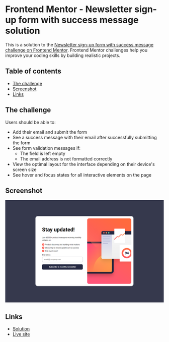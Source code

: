 # Frontend Mentor - Newsletter sign-up form with success message solution

This is a solution to the [Newsletter sign-up form with success message challenge on Frontend Mentor](https://www.frontendmentor.io/challenges/newsletter-signup-form-with-success-message-3FC1AZbNrv). Frontend Mentor challenges help you improve your coding skills by building realistic projects. 

## Table of contents


- [The challenge](#the-challenge)
- [Screenshot](#screenshot)
- [Links](#links)



## The challenge

Users should be able to:

- Add their email and submit the form
- See a success message with their email after successfully submitting the form
- See form validation messages if:
  - The field is left empty
  - The email address is not formatted correctly
- View the optimal layout for the interface depending on their device's screen size
- See hover and focus states for all interactive elements on the page

## Screenshot

![Screenshot of my solution](./newsletter_screenshot.PNG)

## Links

- [Solution](https://github.com/turunenv/frontendmentor_newsletter-sign-up/tree/main/src)
- [Live site](https://your-live-site-url.com)
